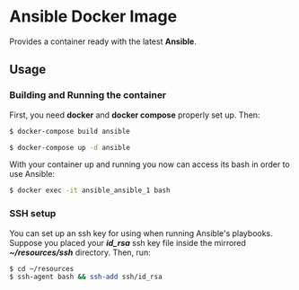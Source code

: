 Ansible Docker Image
====================

Provides a container ready with the latest **Ansible**.

Usage
-----

### Building and Running the container


First, you need **docker** and **docker compose** properly set up. Then:

```bash
$ docker-compose build ansible

$ docker-compose up -d ansible
```

With your container up and running you now can access its bash in order to use Ansible:

```bash
$ docker exec -it ansible_ansible_1 bash
```

### SSH setup

You can set up an ssh key for using when running Ansible's playbooks. Suppose you placed your ***id_rsa*** ssh key file inside the mirrored ***~/resources/ssh*** directory. Then, run:

```bash
$ cd ~/resources
$ ssh-agent bash && ssh-add ssh/id_rsa